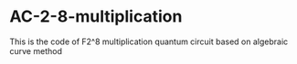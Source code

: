 # AC-2-8-multiplication
This is the code of F2^8 multiplication quantum circuit based on algebraic curve method
